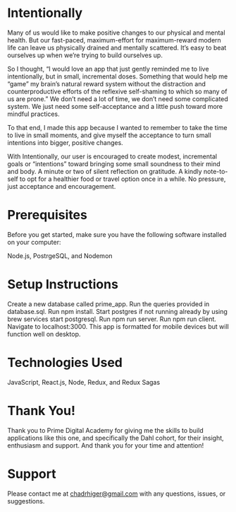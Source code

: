 
# Intentionally
Many of us would like to make positive changes to our physical and mental health. But our fast-paced, maximum-effort for maximum-reward modern life can leave us physically drained and mentally scattered. It’s easy to beat ourselves up when we’re trying to build ourselves up.

So I thought, “I would love an app that just gently reminded me to live intentionally, but in small, incremental doses. Something that would help me “game” my brain’s natural reward system without the distraction and counterproductive efforts of the reflexive self-shaming to which so many of us are prone.” We don’t need a lot of time, we don’t need some complicated system. We just need some self-acceptance and a little push toward more mindful practices.

To that end, I made this app because I wanted to remember to take the time to live in small moments, and give myself the acceptance to turn small intentions into bigger, positive changes.

With Intentionally, our user is encouraged to create modest, incremental goals or “intentions” toward bringing some small soundness to their mind and body. A minute or two of silent reflection on gratitude. A kindly note-to-self to opt for a healthier food or travel option once in a while. No pressure, just acceptance and encouragement.


# Prerequisites
Before you get started, make sure you have the following software installed on your computer:

Node.js,
PostrgeSQL,
and Nodemon

# Setup Instructions
Create a new database called prime_app.
Run the queries provided in database.sql.
Run npm install.
Start postgres if not running already by using brew services start postgresql.
Run npm run server.
Run npm run client.
Navigate to localhost:3000. This app is formatted for mobile devices but will function well on desktop.

# Technologies Used
JavaScript, React.js, Node, Redux, and Redux Sagas

# Thank You!
Thank you to Prime Digital Academy for giving me the skills to build applications like this one, and specifically the Dahl cohort, for their insight, enthusiasm and support. And thank you for your time and attention!
 
 # Support
 Please contact me at chadrhiger@gmail.com with any questions, issues, or suggestions. 
